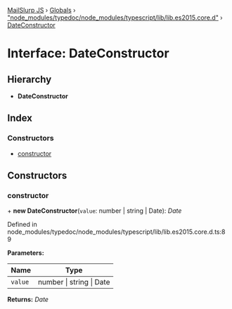 [MailSlurp JS](../README.md) › [Globals](../globals.md) › ["node_modules/typedoc/node_modules/typescript/lib/lib.es2015.core.d"](../modules/_node_modules_typedoc_node_modules_typescript_lib_lib_es2015_core_d_.md) › [DateConstructor](_node_modules_typedoc_node_modules_typescript_lib_lib_es2015_core_d_.dateconstructor.md)

# Interface: DateConstructor

## Hierarchy

* **DateConstructor**

## Index

### Constructors

* [constructor](_node_modules_typedoc_node_modules_typescript_lib_lib_es2015_core_d_.dateconstructor.md#constructor)

## Constructors

###  constructor

\+ **new DateConstructor**(`value`: number | string | Date): *Date*

Defined in node_modules/typedoc/node_modules/typescript/lib/lib.es2015.core.d.ts:89

**Parameters:**

Name | Type |
------ | ------ |
`value` | number &#124; string &#124; Date |

**Returns:** *Date*
